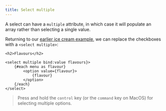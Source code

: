 ```yaml
---
title: Select multiple
---
```


A select can have a `multiple` attribute, in which case it will populate an array rather than selecting a single value.

Returning to our [earlier ice cream example](/tutorial/group-inputs), we can replace the checkboxes with a `<select multiple>`:

```svelte
<h2>Flavours</h2>

<select multiple bind:value flavours}>
	{#each menu as flavour}
		<option value={flavour}>
			{flavour}
		</option>
	{/each}
</select>
```

> Press and hold the `control` key (or the `command` key on MacOS) for selecting multiple options.
